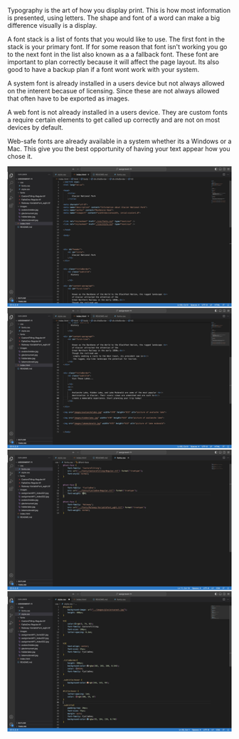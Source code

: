 Typography is the art of how you display print. This is how most information is presented, using letters. The shape and font of a word can make a big difference visually is a display.


A font stack is a list of fonts that you would like to use. The first font in the stack is your primary font. If for some reason that font isn't working you go to the next font in the list also known as a a fallback font. These font are important to plan correctly because it will affect the page layout. Its also good to have a backup plan if a font wont work with your system.



A system font is already installed in a users device but not always allowed on the interent becasue of licensing. Since these are not always allowed that often have to be exported as images.

A web font is not already installed in a users device. They are custom fonts a require certain elements to get called up correctly and are not on most devices by default. 

Web-safe fonts are already available in a system whether its a Windows or a Mac. This give you the best opportunity of having your text appear how you chose it.


![screenshot](./images/assignment11_indexSS1.jpg)
![screenshot](./images/assignment11_indexSS2.jpg)
![screenshot](./images/assignment11_fontsSS1.jpg)
![screenshot](./images/assignment11_styleSS1.jpg)